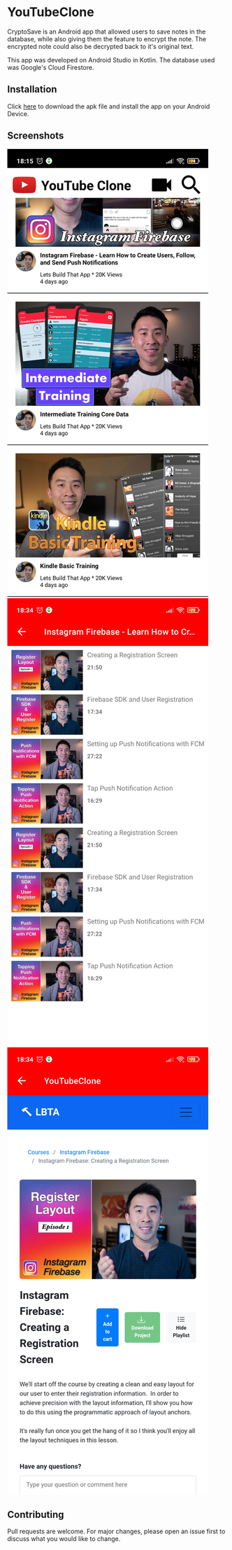 # YouTubeClone
CryptoSave is an Android app that allowed users to save notes in the database, while also giving them the feature to encrypt the note. The encrypted note could also be decrypted back to it's original text.

This app was developed on Android Studio in Kotlin. The database used was Google's Cloud Firestore.
## Installation
Click [here](https://github.com/aarondcosta99/YouTubeClone/raw/master/app/src/main/res/ss/YouTubeClone_apk.apk) to download the apk file and install the app on your Android Device.
## Screenshots
![](https://github.com/aarondcosta99/YouTubeClone/blob/master/app/src/main/res/ss/1.jpg?raw=true)
![](https://github.com/aarondcosta99/YouTubeClone/blob/master/app/src/main/res/ss/2.jpg?raw=true)
![](https://github.com/aarondcosta99/YouTubeClone/blob/master/app/src/main/res/ss/3.jpg?raw=true)
## Contributing
Pull requests are welcome. For major changes, please open an issue first to discuss what you would like to change.
